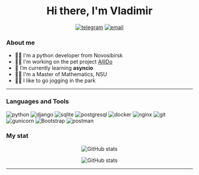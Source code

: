 <div id="header" align="center">
    <h1>Hi there, I'm Vladimir</h1>
</div>
<div id="header" align="center">

[![telegram](https://img.shields.io/badge/Telegram-151515?style=for-the-badge&logo=Telegram&logoColor=2ec2ec&theme=github_dark)](https://t.me/bob_140)
[![email](https://img.shields.io/badge/email-151515?style=for-the-badge&logo=maildotru&logoColor=fffc92)](mailto:vlnagibin@yandex.ru)

</div>

### About me
- :technologist: I'm a python developer from Novosibirsk
- :mechanic: I'm working on the pet project [AllIDo](https://github.com/VladimirNagibin/allido)
- :open_book: I’m currently learning **asyncio**
- :man_student: I'm a Master of Mathematics, NSU
- :running_man: I like to go jogging in the park

--- 

### Languages and Tools

![python](https://img.shields.io/badge/python-151515?style=for-the-badge&logo=python&logoColor=fff85b)
![django](https://img.shields.io/badge/django-151515?style=for-the-badge&logo=django&logoColor=3cea96)
![sqlite](https://img.shields.io/badge/sqlite-151515?style=for-the-badge&logo=sqlite&logoColor=ccfffb)
![postgresql](https://img.shields.io/badge/postgresql-151515?style=for-the-badge&logo=postgresql&logoColor=aef6ff)
![docker](https://img.shields.io/badge/docker-151515?style=for-the-badge&logo=docker&logoColor=0dabe6)
![nginx](https://img.shields.io/badge/nginx-151515?style=for-the-badge&logo=nginx&logoColor=6ff020)
![git](https://img.shields.io/badge/git-151515?style=for-the-badge&logo=git&logoColor=ffb19c)
![gunicorn](https://img.shields.io/badge/gunicorn-151515?style=for-the-badge&logo=gunicorn&logoColor=cbffb8)
![Bootstrap](https://img.shields.io/badge/bootstrap-151515?style=for-the-badge&logo=bootstrap&logoColor=f88eff) 
![postman](https://img.shields.io/badge/postman-151515?style=for-the-badge&logo=postman&logoColor=FFFFFF)

### My stat

<div id="stat" align="center">

![GitHub stats](https://github-profile-summary-cards.vercel.app/api/cards/profile-details?username=VladimirNagibin&show_icons=true&theme=dark&count_private=true)

![GitHub stats](https://github-profile-summary-cards.vercel.app/api/cards/stats?username=VladimirNagibin&show_icons=true&theme=dark)


</div>

---

